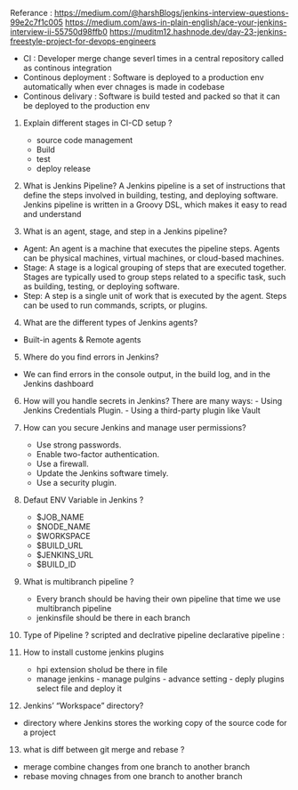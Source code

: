 Referance : https://medium.com/@harshBlogs/jenkins-interview-questions-99e2c7f1c005
            https://medium.com/aws-in-plain-english/ace-your-jenkins-interview-ii-55750d98ffb0
            https://muditm12.hashnode.dev/day-23-jenkins-freestyle-project-for-devops-engineers

- CI : Developer merge change severl times in a central repository  called as continous integration 
- Continous deployment : Software is deployed to a production env automatically when ever chnages is made in codebase 
- Continous delivary : Software is build tested and packed so that it can be deployed to the production env 

1) Explain different stages in CI-CD setup ?
   - source code management
   - Build
   - test
   - deploy release
2)  What is Jenkins Pipeline?
A Jenkins pipeline is a set of instructions that define the steps involved in building, testing, and deploying software. Jenkins pipeline is written in a Groovy DSL, which makes it easy to read and understand

3) What is an agent, stage, and step in a Jenkins pipeline?
  -  Agent: An agent is a machine that executes the pipeline steps. Agents can be physical machines, virtual machines, or cloud-based machines.
  -  Stage: A stage is a logical grouping of steps that are executed together. Stages are typically used to group steps related to a specific task, such as building, testing, or deploying software.
  -  Step: A step is a single unit of work that is executed by the agent. Steps can be used to run commands, scripts, or plugins.
4) What are the different types of Jenkins agents?
  - Built-in agents & Remote agents
5) Where do you find errors in Jenkins?
  - We can find errors in the console output, in the build log, and in the Jenkins dashboard

6) How will you handle secrets in Jenkins?
        There are many ways:
         - Using Jenkins Credentials Plugin.
        - Using a third-party plugin like Vault
7) How can you secure Jenkins and manage user permissions?
      - Use strong passwords.
      - Enable two-factor authentication.
      - Use a firewall.
      - Update the Jenkins software timely.
      - Use a security plugin.
8) Defaut ENV Variable in Jenkins ?
      - $JOB_NAME
      - $NODE_NAME
      - $WORKSPACE
      - $BUILD_URL
      - $JENKINS_URL
      - $BUILD_ID
9) What is multibranch pipeline ?
    - Every branch should be having their own pipeline that time we use multibranch pipeline
    - jenkinsfile should be there in each branch

10) Type of Pipeline ?
    scripted and declrative pipeline
    declarative pipeline :
11) How to install custome jenkins plugins
     - hpi extension sholud be there in file 
     - manage jenkins - manage pulgins - advance setting - deply plugins select file and deploy it
       
12) Jenkins’ “Workspace” directory?
   - directory where Jenkins stores the working copy of the source code for a project 
13) what is diff between git merge and rebase ?
   - merage combine changes from one branch to another branch
   - rebase moving chnages from one branch to another branch 
